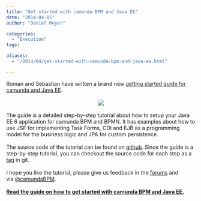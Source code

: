 ```yaml
---
title: "Get started with camunda BPM and Java EE"
date: "2014-04-05"
author: "Daniel Meyer"

categories:
  - "Execution"
tags: 

aliases:
  - "/2014/04/get-started-with-camunda-bpm-and-java-ee.html"

---
```


<div>
Roman and Sebastian have written a brand new <a href="http://docs.camunda.org/latest/guides/getting-started-guides/java-ee/">getting started guide for camunda and Java EE</a>.<br />
<br />
<div class="separator" style="clear: both; text-align: center;">
<a href="http://2.bp.blogspot.com/-vYNvL26jB6k/Uz-ZWHUu7pI/AAAAAAAAAZQ/8X_hBBTEBI0/s1600/javaee.png" imageanchor="1" style="margin-left: 1em; margin-right: 1em;"><img border="0" src="http://2.bp.blogspot.com/-vYNvL26jB6k/Uz-ZWHUu7pI/AAAAAAAAAZQ/8X_hBBTEBI0/s1600/javaee.png" /></a></div>
<div class="separator" style="clear: both; text-align: center;">
<br /></div>
The guide is a detailed step-by-step tutorial about how to setup your Java EE 6 application for camunda BPM and BPMN. It has examples about how to use JSF for implementing Task Forms, CDI and EJB as a programming model for the business logic and JPA for custom persistence.<br />
<br />
The source code of the tutorial can be found on <a href="https://github.com/camunda/camunda-get-started-javaee">github</a>. Since the guide is a step-by-step tutorial, you can checkout the source code for each step as a <a href="https://github.com/camunda/camunda-get-started-javaee/releases">tag</a> in git.<br />
<br />
I hope you like the tutorial, please give us feedback in the <a href="http://camunda.org/community/forum.html">forums</a> and via&nbsp;<a href="https://twitter.com/camundaBPM">@camundaBPM</a>.<br />
<br />
<a href="http://docs.camunda.org/latest/guides/getting-started-guides/java-ee/"><b>Read the guide on how to get started with camunda BPM and Java EE.</b></a>
</div>